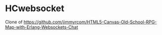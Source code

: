 HCwebsocket
===========

Clone of https://github.com/jimmyrcom/HTML5-Canvas-Old-School-RPG-Map-with-Erlang-Websockets-Chat
